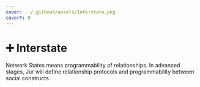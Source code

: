 ```yaml
---
cover: ../.gitbook/assets/Interstate.png
coverY: 0
---
```


# ➕ Interstate

Network States means programmability of relationships. In advanced stages, Jur will define relationship protocols and programmability between social constructs.

